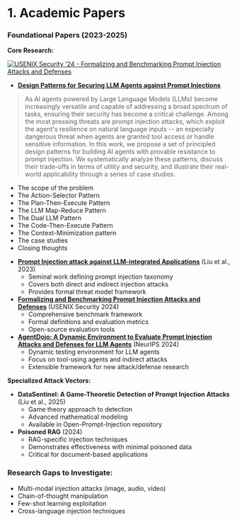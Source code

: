 # 1. Academic Papers

### Foundational Papers (2023-2025)

**Core Research:**

[![USENIX Security '24 - Formalizing and Benchmarking Prompt Injection Attacks and Defenses](https://img.youtube.com/vi/ymVcsf2s_OY/0.jpg)](https://www.youtube.com/watch?v=ymVcsf2s_OY)

* **[Design Patterns for Securing LLM Agents against Prompt Injections](https://arxiv.org/abs/2506.08837)** 

> As AI agents powered by Large Language Models (LLMs) become increasingly versatile and capable of addressing a broad spectrum of tasks, ensuring their security has become a critical challenge. Among the most pressing threats are prompt injection attacks, which exploit the agent's resilience on natural language inputs -- an especially dangerous threat when agents are granted tool access or handle sensitive information. In this work, we propose a set of principled design patterns for building AI agents with provable resistance to prompt injection. We systematically analyze these patterns, discuss their trade-offs in terms of utility and security, and illustrate their real-world applicability through a series of case studies.  

- The scope of the problem
- The Action-Selector Pattern
- The Plan-Then-Execute Pattern
- The LLM Map-Reduce Pattern
- The Dual LLM Pattern
- The Code-Then-Execute Pattern
- The Context-Minimization pattern
- The case studies
- Closing thoughts

* **[Prompt Injection attack against LLM-integrated Applications](https://arxiv.org/abs/2306.05499)** (Liu et al., 2023)
  * Seminal work defining prompt injection taxonomy
  * Covers both direct and indirect injection attacks
  * Provides formal threat model framework
* **[Formalizing and Benchmarking Prompt Injection Attacks and Defenses](https://www.usenix.org/conference/usenixsecurity24/presentation/liu-yupei)** (USENIX Security 2024)
  * Comprehensive benchmark framework
  * Formal definitions and evaluation metrics
  * Open-source evaluation tools
* **[AgentDojo: A Dynamic Environment to Evaluate Prompt Injection Attacks and Defenses for LLM Agents](https://arxiv.org/abs/2406.13352)** (NeurIPS 2024)
  * Dynamic testing environment for LLM agents
  * Focus on tool-using agents and indirect attacks
  * Extensible framework for new attack/defense research

**Specialized Attack Vectors:**

* **DataSentinel: A Game-Theoretic Detection of Prompt Injection Attacks** (Liu et al., 2025)
  * Game theory approach to detection
  * Advanced mathematical modeling
  * Available in Open-Prompt-Injection repository
* **Poisoned RAG** (2024)
  * RAG-specific injection techniques
  * Demonstrates effectiveness with minimal poisoned data
  * Critical for document-based applications

### Research Gaps to Investigate:

* Multi-modal injection attacks (image, audio, video)
* Chain-of-thought manipulation
* Few-shot learning exploitation
* Cross-language injection techniques
